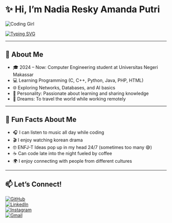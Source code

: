 # ✨ Hi, I’m Nadia Resky Amanda Putri 

![Coding Girl](https://i.gifer.com/xK.gif)

[![Typing SVG](https://readme-typing-svg.herokuapp.com?size=22&color=FF69B4&center=true&vCenter=true&lines=Computer+Engineering+Student;Learning+AI,+Code+%26+Networks;Turning+Ideas+into+Reality)](https://git.io/typing-svg)

---

## 🌱 About Me
- 🎓 2024 – Now: Computer Engineering student at Universitas Negeri Makassar  
- 💻 Learning Programming (C, C++, Python, Java, PHP, HTML)  
- 🌐 Exploring Networks, Databases, and AI basics  
- 🌟 Personality: Passionate about learning and sharing knowledge  
- 🚀 Dreams: To travel the world while working remotely 

---

## 🎉 Fun Facts About Me
- 🎧 I can listen to music all day while coding  
- 🎬 I enjoy watching korean drama
- 🤓 ENFJ-T Ideas pop up in my head 24/7 (sometimes too many 😅)  
- ☕ Can code late into the night fueled by coffee
- 🌍 I enjoy connecting with people from different cultures  

---

## 📫 Let’s Connect!

[![GitHub](https://img.shields.io/badge/GitHub-100000?style=for-the-badge&logo=github&logoColor=white)](https://github.com/nadiarskyyy)  
[![LinkedIn](https://img.shields.io/badge/LinkedIn-0A66C2?style=for-the-badge&logo=linkedin&logoColor=white)](https://www.linkedin.com/in/nadia-resky-amanda-putri-a54154381/)  
[![Instagram](https://img.shields.io/badge/Instagram-E4405F?style=for-the-badge&logo=instagram&logoColor=white)](https://www.instagram.com/ndyarsky__/?igsh=anBjbG1wdXhvMHR5)  
[![Gmail](https://img.shields.io/badge/Gmail-D14836?style=for-the-badge&logo=gmail&logoColor=white)](mailto:nadiarskyy@gmail.com)
